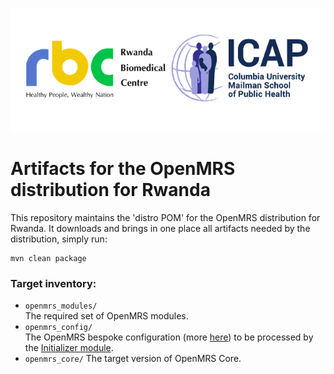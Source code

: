 ![alt tag](readme/rbc-icap.png)
# Artifacts for the OpenMRS distribution for Rwanda

This repository maintains the 'distro POM' for the OpenMRS distribution for Rwanda. It downloads and brings in one place all artifacts needed by the distribution, simply run:
```
mvn clean package
```
### Target inventory:

* `openmrs_modules/`
<br/>The required set of OpenMRS modules.
* `openmrs_config/`
<br/>The OpenMRS bespoke configuration (more [here](https://github.com/Rwanda-EMR/openmrs-config-rwandaemr.git)) to be processed by the [Initializer module](https://github.com/mekomsolutions/openmrs-module-initializer).
* `openmrs_core/`
The target version of OpenMRS Core.
